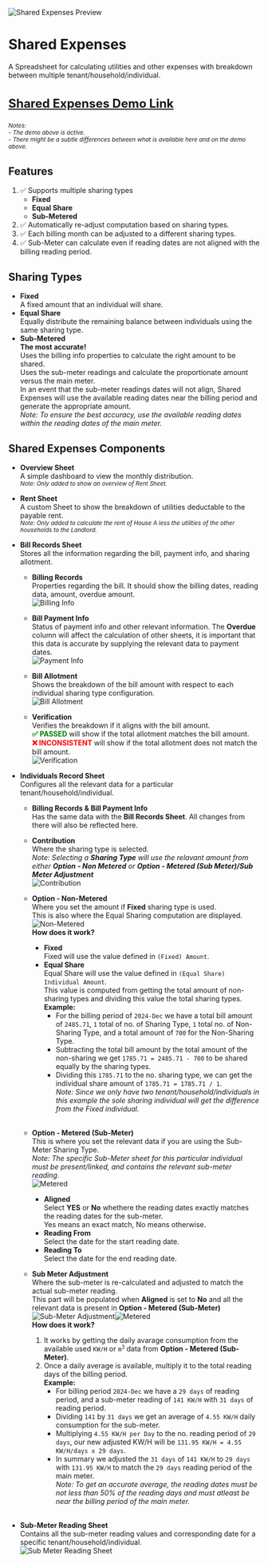 ![Shared Expenses Preview](https://raw.githubusercontent.com/nivranaitsirhc/kartera-data/refs/heads/master/public/projects/office/sharedexpenses/preview.png)

# Shared Expenses 
A Spreadsheet for calculating utilities and other expenses with breakdown between multiple tenant/household/individual. <br/>

<h3 style="font-size:1.5rem"><a alt="Shared Expenses Demo Link" href="https://docs.google.com/spreadsheets/d/1liKtbvW-oMljUrOJy1Lcct8cEqztdc72fFnASS0OIs4">Shared Expenses Demo Link</a></h3>
<em><sup>
Notes:<br/>
- The demo above is active. <br/>
- There might be a subtle differences between what is available here and on the demo above. <br/>
</sup></em>

## Features 
1. ✅ Supports multiple sharing types
    - **Fixed**
    - **Equal Share**
    - **Sub-Metered**
2. ✅ Automatically re-adjust computation based on sharing types.
3. ✅ Each billing month can be adjusted to a different sharing types.
4. ✅ Sub-Meter can calculate even if reading dates are not aligned with the billing reading period.

## Sharing Types 
- **Fixed** <br/>
A fixed amount that an individual will share.
- **Equal Share** <br/>
Equally distribute the remaining balance between individuals using the same sharing type.
- **Sub-Metered** <br/>
<b>The most accurate!</b> <br/>
Uses the billing info properties to calculate the right amount to be shared. <br/>
Uses the sub-meter readings and calculate the proportionate amount versus the main meter. <br/>
In an event that the sub-meter readings dates will not align, Shared Expenses will use the available reading dates near the billing period and generate the appropriate amount.<br/>
<em>Note: To ensure the best accuracy, use the available reading dates within the reading dates of the main meter.</em>

## Shared Expenses Components
- **Overview Sheet** <br/>
A simple dashboard to view the monthly distribution.<br/>
<sup><em>Note: Only added to show an overview of Rent Sheet.</em></sup>
- **Rent Sheet** <br/>
A custom Sheet to show the breakdown of utilities deductable to the payable rent. <br/>
<sup><em>Note: Only added to calculate the rent of House A less the utilities of the other households to the Landlord.</em></sup>

- **Bill Records Sheet** <br/>
Stores all the information regarding the bill, payment info, and sharing allotment. <br/>
  * <strong>Billing Records</strong> <br/>
  Properties regarding the bill. It should show the billing dates, reading data, amount, overdue amount. <br/>
  ![Billing Info](https://raw.githubusercontent.com/nivranaitsirhc/kartera-data/refs/heads/master/public/projects/office/sharedexpenses/details/billing-info.png)<br/>

  * <strong>Bill Payment Info</strong> <br/>
  Status of payment info and other relevant information. The <strong>Overdue</strong> column will affect the calculation of other sheets, it is important that this data is accurate by supplying the relevant data to payment dates. <br/>
  ![Payment Info](https://raw.githubusercontent.com/nivranaitsirhc/kartera-data/refs/heads/master/public/projects/office/sharedexpenses/details/payment-info.png)<br/>

  * <strong>Bill Allotment</strong> <br/>
  Shows the breakdown of the bill amount with respect to each individual sharing type configuration. <br/>
  ![Bill Allotment](https://raw.githubusercontent.com/nivranaitsirhc/kartera-data/refs/heads/master/public/projects/office/sharedexpenses/details/bill-allotment.png)<br/>

  * <strong>Verification</strong> <br/>
  Verifies the breakdown if it aligns with the bill amount.<br/>
  <b style="color:green;">✅ PASSED</b> will show if the total allotment matches the bill amount.<br/>
  <b style="color:red;">❌ INCONSISTENT</b> will show if the total allotment does not match the bill amount.<br/>
  ![Verification](https://raw.githubusercontent.com/nivranaitsirhc/kartera-data/refs/heads/master/public/projects/office/sharedexpenses/details/verification.png)<br/>

- **Individuals Record Sheet** <br/>
Configures all the relevant data for a particular tenant/household/individual.
  * <strong>Billing Records & Bill Payment Info</strong> <br/>
  Has the same data with the <strong>Bill Records Sheet</strong>. All changes from there will also be reflected here. <br/>
  * <strong>Contribution</strong> <br/>
  Where the sharing type is selected. <br/>
  <em>Note: Selecting a <b>Sharing Type</b> will use the relavant amount from either <b>Option - Non Metered</b> or <b>Option - Metered (Sub Meter)/Sub Meter Adjustment</b></em> <br/>
  ![Contribution](https://raw.githubusercontent.com/nivranaitsirhc/kartera-data/refs/heads/master/public/projects/office/sharedexpenses/details/contribution.png)<br/>

  * <strong>Option - Non-Metered</strong> <br/>
  Where you set the amount if <b>Fixed</b> sharing type is used. <br/>
  This is also where the Equal Sharing computation are displayed. <br/>
  ![Non-Metered](https://raw.githubusercontent.com/nivranaitsirhc/kartera-data/refs/heads/master/public/projects/office/sharedexpenses/details/non-metered.png)<br/>
  <strong>How does it work?</strong> <br/>
    - <strong>Fixed</strong> <br/> 
    Fixed will use the value defined in ``(Fixed) Amount``. <br/>
    - <strong>Equal Share</strong> <br/> 
    Equal Share will use the value defined in ``(Equal Share) Individual Amount``. <br/>
    This value is computed from getting the total amount of non-sharing types and dividing this value the total sharing types. <br/>
    <b>Example:</b> <br/>
      - For the billing period of ``2024-Dec`` we have a total bill amount of ``2485.71``, ``1`` total of no. of Sharing Type, ``1`` total no. of Non-Sharing Type, and a total amount of ``700`` for the Non-Sharing Type. <br/>
      - Subtracting the total bill amount by the total amount of the non-sharing we get ``1785.71 = 2485.71 - 700`` to be shared equally by the sharing types. <br/>
      - Dividing this ``1785.71`` to the no. sharing type, we can get the individual share amount of ``1785.71 = 1785.71 / 1``. <br/>
    <em>Note: Since we only have two tenant/household/individuals in this example the sole sharing individual will get the difference from the Fixed individual. </em> <br/><br/>

  * <strong>Option - Metered (Sub-Meter)</strong> <br/>
  This is where you set the relevant data if you are using the Sub-Meter Sharing Type. <br/>
  <em>Note: The specific Sub-Meter sheet for this particular individual must be present/linked, and contains the relevant sub-meter reading.</em> <br/>
  ![Metered](https://raw.githubusercontent.com/nivranaitsirhc/kartera-data/refs/heads/master/public/projects/office/sharedexpenses/details/metered.png)<br/>
    * <strong>Aligned</strong> <br/>
    Select <b>YES</b> or <b>No</b> whethere the reading dates exactly matches the reading dates for the sub-meter. <br/>
    Yes means an exact match, No means otherwise. <br/>
    * <strong>Reading From</strong> <br/>
    Select the date for the start reading date. <br/>
    * <strong>Reading To</strong> <br/>
    Select the date for the end reading date. <br/>

  * <strong>Sub Meter Adjustment</strong> <br/>
  Where the sub-meter is re-calculated and adjusted to match the actual sub-meter reading. <br/>
  This part will be populated when <strong>Aligned</strong> is set to <strong>No</strong> and all the relevant data is present in <strong>Option - Metered (Sub-Meter)</strong> <br/>
  ![Sub-Meter Adjustment](https://raw.githubusercontent.com/nivranaitsirhc/kartera-data/refs/heads/master/public/projects/office/sharedexpenses/details/sub-meter-adjustment.png)![Metered](https://raw.githubusercontent.com/nivranaitsirhc/kartera-data/refs/heads/master/public/projects/office/sharedexpenses/details/metered.png) <br/>
  <strong>How does it work?</strong> <br/>
    1. It works by getting the daily avarage consumption from the available used ```KW/H``` or <code>m<sup>3</sup></code> data from <strong>Option - Metered (Sub-Meter)</strong>. <br/>
    2. Once a daily average is available, multiply it to the total reading days of the billing period. <br/>
    <b>Example:</b> <br/>
       - For billing period ``2024-Dec`` we have a ``29 days`` of reading period, and a sub-meter reading of ``141 KW/H`` with ``31 days`` of reading period. <br/>
       - Dividing ```141``` by ```31 days``` we get an average of ```4.55 KW/H``` daily consumption for the sub-meter. <br/>
       - Multiplying ```4.55 KW/H per Day``` to the no. reading period of  ```29 days```, our new adjusted KW/H will be ```131.95 KW/H = 4.55 KW/H/days x 29 days```. <br/>
       - In summary we adjusted the ```31 days``` of ```141 KW/H``` to ```29 days``` with ```131.95 KW/H``` to match the ```29 days``` reading period of the main meter. <br/>
       <em>Note: To get an accurate average, the reading dates must be not less than 50% of the reading days and must atleast be near the billing period of the main meter.</em> <br/><br/>

- **Sub-Meter Reading Sheet** <br/>
Contains all the sub-meter reading values and corresponding date for a specific tenant/household/individual. <br/>
![Sub Meter Reading Sheet](https://raw.githubusercontent.com/nivranaitsirhc/kartera-data/refs/heads/master/public/projects/office/sharedexpenses/details/sub-meter-reading.png)
